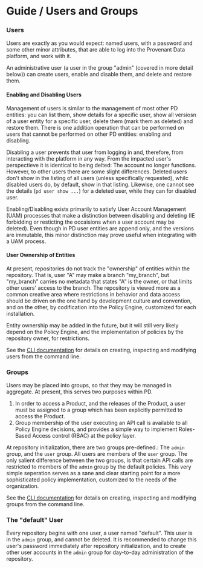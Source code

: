 # Guide / Users and Groups

### Users

Users are exactly as you would expect: named users, with a password and some
other minor attributes, that are able to log into the Provenant Data platform,
and work with it.

An administrative user (a user in the group "admin" (covered in more detail
below)) can create users, enable and disable them, and delete and restore them.

#### Enabling and Disabling Users

Management of users is similar to the management of most other PD entities: you
can list them, show details for a specific user, show all versiosn of a user
entity for a specific user, delete them (mark them as deleted) and restore
them. There is one addition operation that can be performed on users that
cannot be performed on other PD entities: enabling and disabling. 

Disabling a user prevents that user from logging in and, therefore, from
interacting with the platform in any way. From the impacted user's perspectieve
it is identical to being delted: The account no longer functions. However, to
other users there are some slight differences. Deleted users don't show in the
listing of all users (unless specifically requested), whilc disabled users do,
by default, show in that listing. Likewise, one cannot see the details (`pd
user show ...`) for a deleted user, while they can for disabled user.

Enabling/Disabling exists primarily to satisfy User Account Management (UAM)
processes that make a distinction between disabling and deleting (IE forbidding
or resticting the occaisions when a user account may be deleted). Even though
in PD user entities are append only, and the versions are immutable, this minor
distinction may prove useful when integrating with a UAM process.

#### User Ownership of Entities

At present, repositories do not track the "ownership" of entities within the
repository. That is, user "A" may make a branch "my_branch", but "my_branch"
carries no metadata that states "A" is the owner, or that limits other users'
access to the branch. The repository is viewed more as a common creative area
where restrictions in behavior and data access should be driven on the one hand
by development culture and convention, and on the other, by codification into
the Policy Engine, customized for each installation.

Entity ownership may be added in the future, but it will still very likely
depend on the Policy Engine, and the implementation of policies by the
repository owner, for restrictions.

See the [CLI documentation](/docs/commands/pd_user.html) for details on creating,
inspecting and modifying users from the command line.

### Groups

Users may be placed into groups, so that they may be managed in aggregate. At
present, this serves two purposes within PD.

1. In order to access a Product, and the releases of the Product, a user must
   be assigned to a group which has been explicitly permitted to access the
   Product.
2. Group membership of the user executing an API call is available to all
   Policy Engine decisions, and provides a simple way to implement Roles-Based
   Access control (RBAC) at the policy layer.

At repository initialization, there are two groups pre-defined.: The `admin`
group, and the `user` group. All users are members of the `user` group. The
only salient difference between the two groups, is that certain API calls are
restricted to members of the `admin` group by the default policies. This very
simple seperation serves as a sane and clear starting point for a more
sophisticated policy implementation, customized to the needs of the
organization.

See the [CLI documentation](/docs/commands/pd_group.html) for details on creating,
inspecting  and modifying groups from the command line.

### The "default" User

Every repository begins with one user, a user named "default". This user is in
the `admin` group, and cannot be deleted. It is recommended to change this
user's password immediately after repository initialization, and to create
other user accounts in the `admin` group for day-to-day administration of the
repository.
